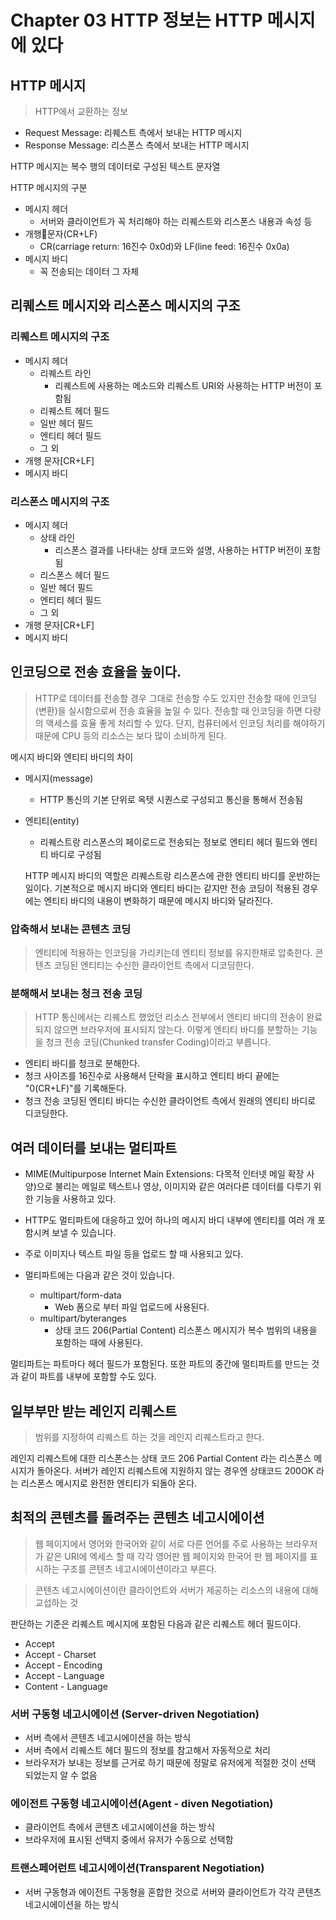 # Chapter 03 HTTP 정보는 HTTP 메시지에 있다

## HTTP 메시지
> HTTP에서 교환하는 정보

- Request Message: 리퀘스트 측에서 보내는 HTTP 메시지
- Response Message: 리스폰스 측에서 보내는 HTTP 메시지

HTTP 메시지는 복수 행의 데이터로 구성된 텍스트 문자열

HTTP 메시지의 구분
- 메시지 헤더
    - 서버와 클라이언트가 꼭 처리해야 하는 리퀘스트와 리스폰스 내용과 속성 등
- 개행문자(CR+LF)
    - CR(carriage return: 16진수 0x0d)와 LF(line feed: 16진수 0x0a)
- 메시지 바디
    - 꼭 전송되는 데이터 그 자체

## 리퀘스트 메시지와 리스폰스 메시지의 구조
### 리퀘스트 메시지의 구조
- 메시지 헤더
    - 리퀘스트 라인
        - 리퀘스트에 사용하는 메소드와 리퀘스트 URI와 사용하는 HTTP 버전이 포함됨
    - 리퀘스트 헤더 필드
    - 일반 헤더 필드
    - 엔티티 헤더 필드
    - 그 외
- 개행 문자[CR+LF]
- 메시지 바디

### 리스폰스 메시지의 구조
- 메시지 헤더
    - 상태 라인
        - 리스폰스 결과를 나타내는 상태 코드와 설명, 사용하는 HTTP 버전이 포함됨
    - 리스폰스 헤더 필드
    - 일반 헤더 필드
    - 엔티티 헤더 필드
    - 그 외
- 개행 문자[CR+LF]
- 메시지 바디

## 인코딩으로 전송 효율을 높이다.
> HTTP로 데이터를 전송할 경우 그대로 전송할 수도 있지만 전송할 때에 인코딩(변환)을 실시함으로써 전송 효율을 높일 수 있다.
> 전송할 때 인코딩을 하면 다량의 액세스를 효율 좋게 처리할 수 있다. 단지, 컴퓨터에서 인코딩 처리를 해야하기 때문에 CPU 등의 리소스는 보다 많이 소비하게 된다.

메시지 바디와 엔티티 바디의 차이
- 메시지(message)
    - HTTP 통신의 기본 단위로 옥텟 시퀀스로 구성되고 통신을 통해서 전송됨
- 엔티티(entity)
    - 리퀘스트랑 리스폰스의 페이로드로 전송되는 정보로 엔티티 헤더 필드와 엔티티 바디로 구성됨

  HTTP 메시지 바디의 역할은 리퀘스트랑 리스폰스에 관한 엔티티 바디를 운반하는 일이다.
  기본적으로 메시지 바디와 엔티티 바디는 같지만 전송 코딩이 적용된 경우에는 엔티티 바디의 내용이 변화하기 때문에 메시지 바디와 달라진다.


### 압축해서 보내는 콘텐츠 코딩
> 엔티티에 적용하는 인코딩을 가리키는데 엔티티 정보를 유지한채로 압축한다.
> 콘텐츠 코딩된 엔티티는 수신한 클라이언트 측에서 디코딩한다.

### 분해해서 보내는 청크 전송 코딩
> HTTP 통신에서는 리퀘스트 했었던 리소스 전부에서 엔티티 바디의 전송이 완료되지 않으면 브라우저에 표시되지 않는다.
> 이렇게 엔티티 바디를 분할하는 기능을 청크 전송 코딩(Chunked transfer Coding)이라고 부릅니다.

- 엔티티 바디를 청크로 분해한다.
- 청크 사이즈를 16진수로 사용해서 단락을 표시하고 엔티티 바디 끝에는 "0(CR+LF)"를 기록해둔다.
- 청크 전송 코딩된 엔티티 바디는 수신한 클라이언트 측에서 원래의 엔티티 바디로 디코딩한다.

## 여러 데이터를 보내는 멀티파트
- MIME(Multipurpose Internet Main Extensions: 다목적 인터넷 메일 확장 사양)으로 불리는 메일로 텍스트나 영상, 이미지와 같은 여러다른 데이터를 다루기 위한 기능을 사용하고 있다.

- HTTP도 멀티파트에 대응하고 있어 하나의 메시지 바디 내부에 엔티티를 여러 개 포함시켜 보낼 수 있습니다.
- 주로 이미지나 텍스트 파일 등을 업로드 할 때 사용되고 있다.

- 멀티파트에는 다음과 같은 것이 있습니다.
    - multipart/form-data
        - Web 폼으로 부터 파일 업로드에 사용된다.
    - multipart/byteranges
        - 상태 코드 206(Partial Content) 리스폰스 메시지가 복수 범위의 내용을 포함하는 때에 사용된다.

멀티파트는 파트마다 헤더 필드가 포함된다. 또한 파트의 중간에 멀티파트를 만드는 것과 같이 파트를 내부에 포함할 수도 있다.

## 일부부만 받는 레인지 리퀘스트
> 범위를 지정하여 리퀘스트 하는 것을 레인지 리퀘스트라고 한다.

레인지 리퀘스트에 대한 리스폰스는 상태 코드 206 Partial Content 라는 리스폰스 메시지가 돌아온다.
서버가 레인지 리퀘스트에 지원하지 않는 경우엔 상태코드 200OK 라는 리스폰스 메시지로 완전한 엔티티가 되돌아 온다.

## 최적의 콘텐츠를 돌려주는 콘텐츠 네고시에이션
> 웹 페이지에서 영어와 한국어와 같이 서로 다른 언어를 주로 사용하는 브라우저가 같은 URI에 엑세스 할 때 각각 영어판 웹 페이지와 한국어 판 웹 페이지를 표시하는 구조를 콘텐츠 네고시에이션이라고 부른다.

> 콘텐츠 네고시에이션이란 클라이언트와 서버가 제공하는 리소스의 내용에 대해 교섭하는 것

판단하는 기준은 리퀘스트 메시지에 포함된 다음과 같은 리퀘스트 헤더 필드이다.
- Accept
- Accept - Charset
- Accept - Encoding
- Accept - Language
- Content - Language

### 서버 구동형 네고시에이션 (Server-driven Negotiation)
- 서버 측에서 콘텐츠 네고시에이션을 하는 방식
- 서버 측에서 리퀘스트 헤더 필드의 정보를 참고해서 자동적으로 처리
- 브라우저가 보내는 정보를 근거로 하기 때문에 정말로 유저에게 적절한 것이 선택 되었는지 알 수 없음

### 에이전트 구동형 네고시에이션(Agent - diven Negotiation)
- 클라이언트 측에서 콘텐츠 네고시에이션을 하는 방식
- 브라우저에 표시된 선택지 중에서 유저가 수동으로 선택함

### 트랜스페어런트 네고시에이션(Transparent Negotiation)
- 서버 구동형과 에이전트 구동형을 혼합한 것으로 서버와 클라이언트가 각각 콘텐츠 네고시에이션을 하는 방식
